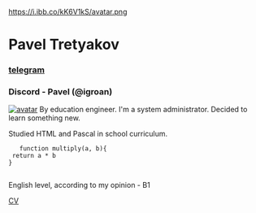 
  https://i.ibb.co/kK6V1kS/avatar.png
   # Pavel Tretyakov
   ### [telegram](https://t.me/user8)
   ### Discord - Pavel (@igroan)
<a href="https://imgbb.com/"><img src="https://i.ibb.co/kK6V1kS/avatar.png" alt="avatar" border="0"></a>
 By education engineer. I'm a system administrator. Decided to learn something new.
    
 Studied HTML and Pascal in school curriculum. 
   

 ```
    function multiply(a, b){
  return a * b
 }  
     
 ```

  English level, according to my opinion - B1

[CV](https://igroan.github.io/rsschool-cv/cv)

    
